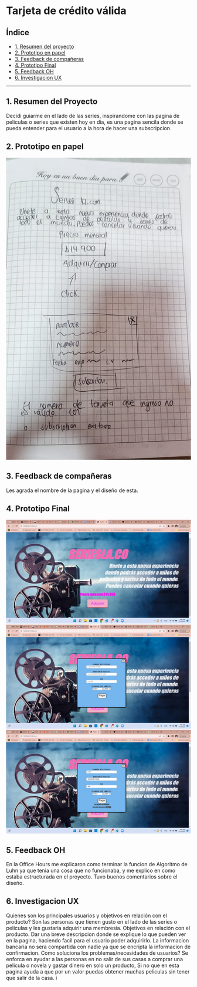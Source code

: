 # Tarjeta de crédito válida

## Índice

* [1. Resumen del proyecto](#1-Resumen-del-proyecto)
* [2. Prototipo en papel](#2-Prototipo-en-papel)
* [3. Feedback de compañeras](#3-Feedback-de-compañeras)
* [4. Prototipo Final](#4-Prototipo-Final)
* [5. Feedback OH](#5-Feedback-OH)
* [6. Investigacion UX](#6-Investigacion-UX)

***

## 1. Resumen del Proyecto
Decidi guiarme en el lado de las series, inspirandome con las pagina de peliculas o series que existen hoy en dia, es una pagina sencila
donde se pueda entender para el usuario a la hora de hacer una subscripcion.

## 2. Prototipo en papel
![Prototipo principal](src\Imagenes\Prototipo.jpg)

## 3. Feedback de compañeras
Les agrada el nombre de la pagina y el diseño de esta.

## 4. Prototipo Final
![Primer pantalla](src\Imagenes\primera.jpeg)
![Segunda pantalla](src\Imagenes\segunda.jpeg)
![Tercera pantalla](src\Imagenes\Ultima.jpeg)

## 5. Feedback OH
En la Office Hours me explicaron como terminar la funcion de Algoritmo de Luhn ya que tenia una cosa que no funcionaba, 
y me explico en como estaba estructurada en el proyecto. Tuvo buenos comentarios sobre el diseño.

## 6. Investigacion UX
Quienes son los principales usuarios y objetivos en relación con el producto?
Son las personas que tienen gusto en el lado de las series o peliculas y les gustaria adquirir una membresia. 
Objetivos en relación con el producto.
Dar una breve descripcion donde se explique lo que pueden ver en la pagina, haciendo facil para el usuario
poder adquirirlo. La informacion bancaria no sera compartida con nadie ya que se encripta la informacion de confirmacion. 
Como soluciona los problemas/necesidades de usuarios?
Se enforca en ayudar a las personas en no salir de sus casas a comprar una pelicula o novela y gastar dinero en solo un producto, 
Si no que en esta pagina ayuda a que por un valor puedas obtener muchas peliculas sin tener que salir de la casa. i

